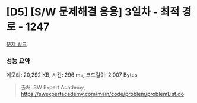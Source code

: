 # [D5] [S/W 문제해결 응용] 3일차 - 최적 경로 - 1247 

[문제 링크](https://swexpertacademy.com/main/code/problem/problemDetail.do?contestProbId=AV15OZ4qAPICFAYD) 

### 성능 요약

메모리: 20,292 KB, 시간: 296 ms, 코드길이: 2,007 Bytes



> 출처: SW Expert Academy, https://swexpertacademy.com/main/code/problem/problemList.do